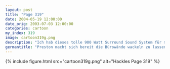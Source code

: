```yaml
---
layout: post
title: "Page 319"
date: 2004-05-19 12:00:00
date_orig: 2003-07-03 12:00:00
categories: cartoon
my_index: 319
image: cartoon319g.png
description: "Ich hab dieses tolle 900 Watt Surround Sound System für meinen Computer gekauft. Mal sehen wie laut es geht In mein Büro Sofort Ist wohl ganz gut, dass ich nicht hören kann, was er sagt Preston Boss Dog Katrina Vittles"
germantitle: "Preston macht sich bereit die Bürowände wackeln zu lassen"
---
```


{% include figure.html src="cartoon319g.png" alt="Hackles Page 319"  %}
